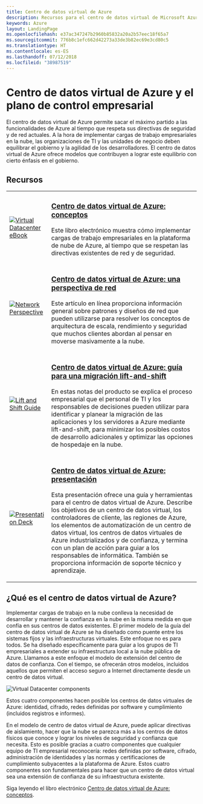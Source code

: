 ```yaml
---
title: Centro de datos virtual de Azure
description: Recursos para el centro de datos virtual de Microsoft Azure
keywords: Azure
layout: LandingPage
ms.openlocfilehash: e37ac347247b2960b85832a20a2b57eec18f65a7
ms.sourcegitcommit: 776b8c1efc662d42273a33de3b82ec69e3cd80c5
ms.translationtype: HT
ms.contentlocale: es-ES
ms.lasthandoff: 07/12/2018
ms.locfileid: "38987519"
---
```

# <a name="azure-virtual-datacenter-and-the-enterprise-control-plane"></a>Centro de datos virtual de Azure y el plano de control empresarial

El centro de datos virtual de Azure permite sacar el máximo partido a las funcionalidades de Azure al tiempo que respeta sus directivas de seguridad y de red actuales. A la hora de implementar cargas de trabajo empresariales en la nube, las organizaciones de TI y las unidades de negocio deben equilibrar el gobierno y la agilidad de los desarrolladores. El centro de datos virtual de Azure ofrece modelos que contribuyen a lograr este equilibrio con cierto énfasis en el gobierno.
 
## <a name="resources"></a>Recursos
<table>
<tr>
    <td style="width: 64px; vertical-align: middle;"><a href="http://aka.ms/VDC/Concepts"><img src="../_images/virtual-datacenter.svg" alt="Virtual Datacenter eBook" /></a></td>
    <td>
        <h3><a href="http://aka.ms/VDC/Concepts">Centro de datos virtual de Azure: conceptos</a></h3>
        <p>Este libro electrónico muestra cómo implementar cargas de trabajo empresariales en la plataforma de nube de Azure, al tiempo que se respetan las directivas existentes de red y de seguridad.</p>
    </td>
</tr>
<tr>
    <td style="width: 64px; vertical-align: middle;"><a href="/azure/networking/networking-virtual-datacenter"><img src="./images/vdc-network.png" alt="Network Perspective" /></a></td>
    <td>
        <h3><a href="/azure/networking/networking-virtual-datacenter">Centro de datos virtual de Azure: una perspectiva de red</a></h3>
        <p>Este artículo en línea proporciona información general sobre patrones y diseños de red que pueden utilizarse para resolver los conceptos de arquitectura de escala, rendimiento y seguridad que muchos clientes abordan al pensar en moverse masivamente a la nube.</p>
    </td>
</tr>
<tr>
    <td style="width: 64px; vertical-align: middle;"><a href="http://aka.ms/VDC/Lift"><img src="./images/vdc-lift-and-shift.png" alt="Lift and Shift Guide" /></a></td>
    <td>
        <h3><a href="http://aka.ms/VDC/Lift">Centro de datos virtual de Azure: guía para una migración lift-and-shift </a></h3>
        <p>En estas notas del producto se explica el proceso empresarial que el personal de TI y los responsables de decisiones pueden utilizar para identificar y planear la migración de las aplicaciones y los servidores a Azure mediante lift-and-shift, para minimizar los posibles costos de desarrollo adicionales y optimizar las opciones de hospedaje en la nube.</p>
    </td>
</tr>
<tr>
    <td style="width: 64px; vertical-align: middle;"><a href="http://aka.ms/VDC/Deck"><img src="./images/vdc-deck.png" alt="Presentation Deck" /></a></td>
    <td>
        <h3><a href="http://aka.ms/VDC/Deck">Centro de datos virtual de Azure: presentación </a></h3>
        <p>Esta presentación ofrece una guía y herramientas para el centro de datos virtual de Azure. Describe los objetivos de un centro de datos virtual, los controladores de cliente, las regiones de Azure, los elementos de automatización de un centro de datos virtual, los centros de datos virtuales de Azure industrializados y de confianza, y termina con un plan de acción para guiar a los responsables de informática. También se proporciona información de soporte técnico y aprendizaje.</p>
    </td>
</tr>
</table>

## <a name="what-is-the-azure-virtual-datacenter"></a>¿Qué es el centro de datos virtual de Azure?

Implementar cargas de trabajo en la nube conlleva la necesidad de desarrollar y mantener la confianza en la nube en la misma medida en que confía en sus centros de datos existentes. El primer modelo de la guía del centro de datos virtual de Azure se ha diseñado como puente entre los sistemas fijos y las infraestructuras virtuales. Este enfoque no es para todos. Se ha diseñado específicamente para guiar a los grupos de TI empresariales a extender su infraestructura local a la nube pública de Azure. Llamamos a este enfoque el modelo de extensión del centro de datos de confianza. Con el tiempo, se ofrecerán otros modelos, incluidos aquellos que permiten el acceso seguro a Internet directamente desde un centro de datos virtual.

<img src="./images/vdc-components.svg" alt="Virtual Datacenter components" style="max-width:700px;"/>

Estos cuatro componentes hacen posible los centros de datos virtuales de Azure: identidad, cifrado, redes definidas por software y cumplimiento (incluidos registros e informes).

En el modelo de centro de datos virtual de Azure, puede aplicar directivas de aislamiento, hacer que la nube se parezca más a los centros de datos físicos que conoce y lograr los niveles de seguridad y confianza que necesita. Esto es posible gracias a cuatro componentes que cualquier equipo de TI empresarial reconocería: redes definidas por software, cifrado, administración de identidades y las normas y certificaciones de cumplimiento subyacentes a la plataforma de Azure. Estos cuatro componentes son fundamentales para hacer que un centro de datos virtual sea una extensión de confianza de su infraestructura existente.


Siga leyendo el libro electrónico <a href="http://aka.ms/VDC/eBook">Centro de datos virtual de Azure: conceptos</a>.
